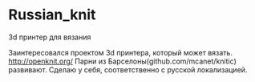 Russian_knit
============

3d принтер для вязания

Заинтересовался проектом 3d принтера, который может вязать. http://openknit.org/ Парни из Барселоны(github.com/mcanet/knitic) развивают. Сделаю у себя, соответственно с русской локализацией.
